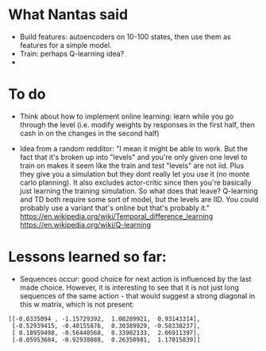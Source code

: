 # What Nantas said
- Build features: autoencoders on 10-100 states, then use them as features for a simple model. 
- Train: perhaps Q-learning idea? 
- 

# To do
- Think about how to implement online learning: learn while you go through the level (i.e. modify weights by responses in the first half, then cash in on the changes in the second half)

- Idea from a random redditor: "I mean it might be able to work. But the fact that it's broken up into "levels" and you're only given one level to train on makes it seem like the train and test "levels" are not iid. Plus they give you a simulation but they dont really let you use it (no monte carlo planning). It also excludes actor-critic since then you're basically just learning the training simulation. So what does that leave? Q-learning and TD both require some sort of model, but the levels are IID. You could probably use a variant that's online but that's probably it."  
https://en.wikipedia.org/wiki/Temporal_difference_learning  
https://en.wikipedia.org/wiki/Q-learning

# Lessons learned so far: 
- Sequences occur: good choice for next action is influenced by the last made choice. However, it is interesting to see that it is not just long sequences of the same action - that would suggest a strong diagonal in this w matrix, which is not present: 

```
[[-0.0335094 , -1.15729392,  1.08289921,  0.93143314],
 [-0.52939415, -0.40155876,  0.30389929, -0.58338237],
 [ 0.18959498, -0.56440568,  0.33902133,  2.06911397],
 [-0.05953684, -0.92938888,  0.26350981,  1.17015839]]
```
